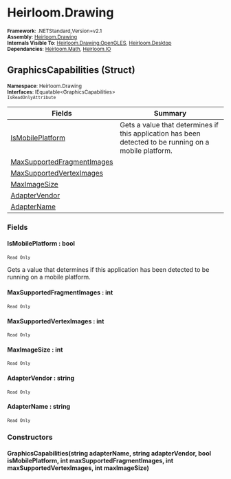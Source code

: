 # Heirloom.Drawing

<small>**Framework**: .NETStandard,Version=v2.1</small>  
<small>**Assembly**: [Heirloom.Drawing](../Heirloom.Drawing/Heirloom.Drawing.md)</small>  
<small>**Internals Visible To**: [Heirloom.Drawing.OpenGLES](../Heirloom.Drawing.OpenGLES/Heirloom.Drawing.OpenGLES.md), [Heirloom.Desktop](../Heirloom.Desktop/Heirloom.Desktop.md)</small>  
<small>**Dependancies**: [Heirloom.Math](../Heirloom.Math/Heirloom.Math.md), [Heirloom.IO](../Heirloom.IO/Heirloom.IO.md)</small>  

## GraphicsCapabilities (Struct)
<small>**Namespace**: Heirloom.Drawing</small>  
<small>**Interfaces**: IEquatable\<GraphicsCapabilities></small>  
<small>`IsReadOnlyAttribute`</small>

| Fields                                     | Summary                                                                                                |
|--------------------------------------------|--------------------------------------------------------------------------------------------------------|
| [IsMobilePlatform](#ISM8E791415)           | Gets a value that determines if this application has been detected to be running on a mobile platform. |
| [MaxSupportedFragmentImages](#MAXA0D55BE4) |                                                                                                        |
| [MaxSupportedVertexImages](#MAXB719BE96)   |                                                                                                        |
| [MaxImageSize](#MAXF2A23E2C)               |                                                                                                        |
| [AdapterVendor](#ADA6819B9FF)              |                                                                                                        |
| [AdapterName](#ADAAF80D05A)                |                                                                                                        |

### Fields

#### <a name="ISM8E791415"></a>IsMobilePlatform : bool
<small>`Read Only`</small>

Gets a value that determines if this application has been detected to be running on a mobile platform.

#### <a name="MAXA0D55BE4"></a>MaxSupportedFragmentImages : int
<small>`Read Only`</small>

#### <a name="MAXB719BE96"></a>MaxSupportedVertexImages : int
<small>`Read Only`</small>

#### <a name="MAXF2A23E2C"></a>MaxImageSize : int
<small>`Read Only`</small>

#### <a name="ADA6819B9FF"></a>AdapterVendor : string
<small>`Read Only`</small>

#### <a name="ADAAF80D05A"></a>AdapterName : string
<small>`Read Only`</small>

### Constructors

#### GraphicsCapabilities(string adapterName, string adapterVendor, bool isMobilePlatform, int maxSupportedFragmentImages, int maxSupportedVertexImages, int maxImageSize)

